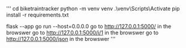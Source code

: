 '''
cd biketraintracker
python -m venv venv
.\venv\Scripts\Activate
pip install -r requirements.txt

flask --app go run --host=0.0.0.0
go to http://127.0.0.1:5000/ in the browswer
go to http://127.0.0.1:5000/i/1 in the browswer
go to http://127.0.0.1:5000/json in the browswer
'''